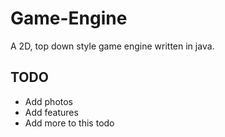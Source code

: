 # Game-Engine
A 2D, top down style game engine written in java.

## TODO
  * Add photos
  * Add features
  * Add more to this todo

